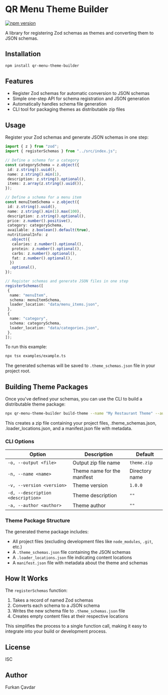 # QR Menu Theme Builder

[![npm version](https://img.shields.io/npm/v/qr-menu-theme-builder.svg)](https://www.npmjs.com/package/qr-menu-theme-builder)

A library for registering Zod schemas as themes and converting them to JSON schemas.

## Installation

```bash
npm install qr-menu-theme-builder
```

## Features

- Register Zod schemas for automatic conversion to JSON schemas
- Simple one-step API for schema registration and JSON generation
- Automatically handles schema file generation
- CLI tool for packaging themes as distributable zip files

## Usage

Register your Zod schemas and generate JSON schemas in one step:

```typescript
import { z } from "zod";
import { registerSchemas } from "../src/index.js";

// Define a schema for a category
const categorySchema = z.object({
 id: z.string().uuid(),
 name: z.string().min(1),
 description: z.string().optional(),
 items: z.array(z.string().uuid()),
});

// Define a schema for a menu item
const menuItemSchema = z.object({
 id: z.string().uuid(),
 name: z.string().min(1).max(100),
 description: z.string().optional(),
 price: z.number().positive(),
 category: categorySchema,
 available: z.boolean().default(true),
 nutritionalInfo: z
  .object({
   calories: z.number().optional(),
   protein: z.number().optional(),
   carbs: z.number().optional(),
   fat: z.number().optional(),
  })
  .optional(),
});

// Register schemas and generate JSON files in one step
registerSchemas([
 {
  name: "menuItem",
  schema: menuItemSchema,
  loader_location: "data/menu_items.json",
 },
 {
  name: "category",
  schema: categorySchema,
  loader_location: "data/categories.json",
 },
]);
```

To run this example:

```bash
npx tsx examples/example.ts
```

The generated schemas will be saved to `.theme_schemas.json` file in your project root.

## Building Theme Packages

Once you've defined your schemas, you can use the CLI to build a distributable theme package:

```bash
npx qr-menu-theme-builder build-theme --name "My Restaurant Theme" --author "Your Name" --description "A theme for restaurant menus"
```

This creates a zip file containing your project files, .theme_schemas.json, .loader_locations.json, and a manifest.json file with metadata.

### CLI Options

| Option                            | Description                 | Default        |
| --------------------------------- | --------------------------- | -------------- |
| `-o, --output <file>`             | Output zip file name        | `theme.zip`    |
| `-n, --name <name>`               | Theme name for the manifest | Directory name |
| `-v, --version <version>`         | Theme version               | `1.0.0`        |
| `-d, --description <description>` | Theme description           | `""`           |
| `-a, --author <author>`           | Theme author                | `""`           |

### Theme Package Structure

The generated theme package includes:

- All project files (excluding development files like `node_modules`, `.git`, etc.)
- A `.theme_schemas.json` file containing the JSON schemas
- A `.loader_locations.json` file indicating content locations
- A `manifest.json` file with metadata about the theme and schemas

## How It Works

The `registerSchemas` function:

1. Takes a record of named Zod schemas
2. Converts each schema to a JSON schema
3. Writes the new schema file to `.theme_schemas.json` file
4. Creates empty content files at their respective locations

This simplifies the process to a single function call, making it easy to integrate into your build or development process.

## License

ISC

## Author

Furkan Çavdar
